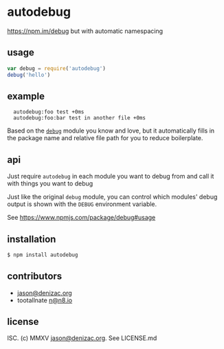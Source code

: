 # autodebug

https://npm.im/debug but with automatic namespacing


## usage

```js
var debug = require('autodebug')
debug('hello')
```

## example

```
  autodebug:foo test +0ms
  autodebug:foo:bar test in another file +0ms
```

Based on the [`debug`](https://www.npmjs.com/package/debug) module you know and love,
but it automatically fills in the package name and relative file path for you to reduce
boilerplate.


## api

Just require `autodebug` in each module you want to debug from and call it
with things you want to debug

Just like the original `debug` module, you can control which modules' debug
output is shown with the `DEBUG` environment variable.

See https://www.npmjs.com/package/debug#usage


## installation

```bash
$ npm install autodebug
```


## contributors

- jason@denizac.org
- tootallnate <n@n8.io>


## license

ISC. (c) MMXV jason@denizac.org. See LICENSE.md
